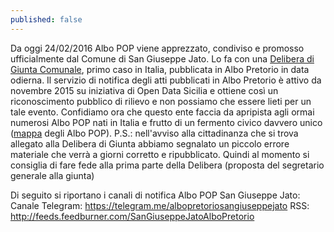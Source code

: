 ```yaml
---
published: false
---
```


Da oggi 24/02/2016 Albo POP viene apprezzato, condiviso e promosso ufficialmente dal Comune di San Giuseppe Jato. Lo fa con una [Delibera di Giunta Comunale](http://156.54.128.62/sgjato/mc/mc_p_dettaglio.php?id_pubbl=1614), primo caso in Italia, pubblicata in Albo Pretorio in data odierna. Il servizio di notifica degli atti pubblicati in Albo Pretorio è attivo da novembre 2015 su iniziativa di Open Data Sicilia e ottiene così un riconoscimento pubblico di rilievo e non possiamo che essere lieti per un tale evento. Confidiamo ora che questo ente faccia da apripista agli ormai numerosi Albo POP nati in Italia e frutto di un fermento civico davvero unico ([mappa](http://umap.openstreetmap.fr/it/map/albo-pop_64767#6/41.870/12.942) degli Albo POP). 
P.S.: nell'avviso alla cittadinanza che si trova allegato alla Delibera di Giunta abbiamo segnalato un piccolo errore materiale che verrà a giorni corretto e ripubblicato. Quindi al momento si consiglia di fare fede alla prima parte della Delibera (proposta del segretario generale alla giunta)

Di seguito si riportano i canali di notifica Albo POP San Giuseppe Jato:
Canale Telegram: https://telegram.me/albopretoriosangiuseppejato 
RSS: http://feeds.feedburner.com/SanGiuseppeJatoAlboPretorio


